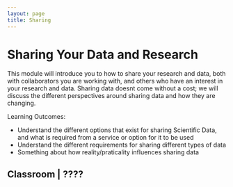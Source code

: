 ```yaml
---
layout: page
title: Sharing
---
```


# Sharing Your Data and Research
This module will introduce you to how to share your research and data, both with collaborators you are working with, and others who have an interest in your research and data. Sharing data doesnt come without a cost; we will discuss the different perspectives around sharing data and how they are changing. 

Learning Outcomes:

  - Understand the different options that exist for sharing Scientific Data, and what is required from a service or option for it to be used 
  - Understand the different requirements for sharing different types of data
  - Something about how reality/praticality influences sharing data






## Classroom | ????



